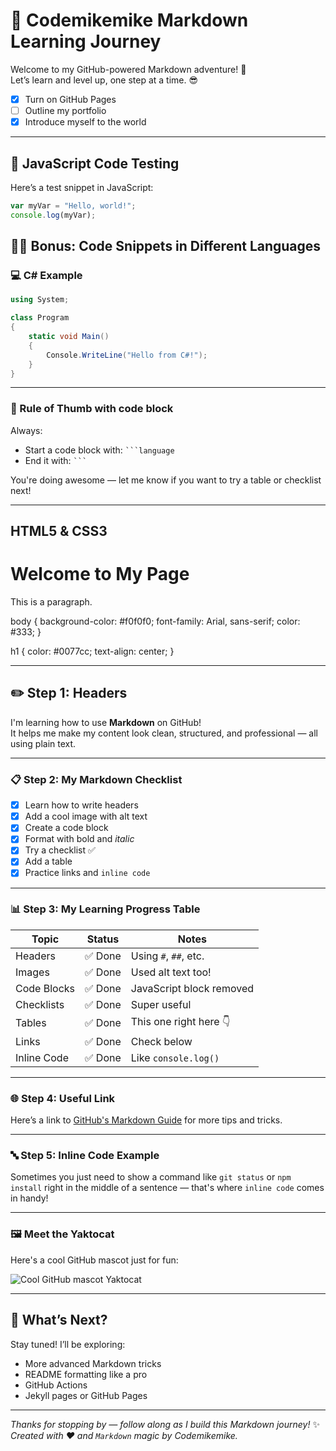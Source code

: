 # 🚀 Codemikemike Markdown Learning Journey

Welcome to my GitHub-powered Markdown adventure! 👋  
Let’s learn and level up, one step at a time. 😎

- [x] Turn on GitHub Pages
- [ ] Outline my portfolio
- [x] Introduce myself to the world
___

## 🔢 JavaScript Code Testing

Here’s a test snippet in JavaScript:

```javascript
var myVar = "Hello, world!";
console.log(myVar);
```


## 🧑‍💻 Bonus: Code Snippets in Different Languages

### 💻 C# Example

```csharp
using System;

class Program
{
    static void Main()
    {
        Console.WriteLine("Hello from C#!");
    }
}
```

---

### 🧠 Rule of Thumb with code block

Always:
- Start a code block with: ```` ```language ````
- End it with: ```` ``` ````

You're doing awesome — let me know if you want to try a table or checklist next!


---
## HTML5 & CSS3

<!DOCTYPE html>
<html lang="en">
<head>
  <meta charset="UTF-8" />
  <title>Hello HTML</title>
</head>
<body>
  <h1>Welcome to My Page</h1>
  <p>This is a paragraph.</p>
</body>
</html>

body {
  background-color: #f0f0f0;
  font-family: Arial, sans-serif;
  color: #333;
}

h1 {
  color: #0077cc;
  text-align: center;
}


---

## ✏️ Step 1: Headers

I'm learning how to use **Markdown** on GitHub!  
It helps me make my content look clean, structured, and professional — all using plain text.

---

### 📋 Step 2: My Markdown Checklist

- [x] Learn how to write headers  
- [x] Add a cool image with alt text  
- [x] Create a code block  
- [x] Format with bold and *italic*  
- [x] Try a checklist ✅  
- [x] Add a table  
- [x] Practice links and `inline code`

---

### 📊 Step 3: My Learning Progress Table

| Topic           | Status    | Notes                    |
|------------------|-----------|---------------------------|
| Headers          | ✅ Done    | Using `#`, `##`, etc.     |
| Images           | ✅ Done    | Used alt text too!        |
| Code Blocks      | ✅ Done    | JavaScript block removed  |
| Checklists       | ✅ Done    | Super useful              |
| Tables           | ✅ Done    | This one right here 👇    |
| Links            | ✅ Done    | Check below               |
| Inline Code      | ✅ Done    | Like `console.log()`      |

---

### 🌐 Step 4: Useful Link

Here’s a link to [GitHub's Markdown Guide](https://guides.github.com/features/mastering-markdown/) for more tips and tricks.

---

### 🔤 Step 5: Inline Code Example

Sometimes you just need to show a command like `git status` or `npm install` right in the middle of a sentence — that's where `inline code` comes in handy!

---

### 🖼️ Meet the Yaktocat

Here's a cool GitHub mascot just for fun:

![Cool GitHub mascot Yaktocat](https://octodex.github.com/images/yaktocat.png)

---

## 🌟 What’s Next?

Stay tuned! I’ll be exploring:

- More advanced Markdown tricks  
- README formatting like a pro  
- GitHub Actions  
- Jekyll pages or GitHub Pages

---

_Thanks for stopping by — follow along as I build this Markdown journey!_ ✨  
_Created with ❤️ and `Markdown` magic by Codemikemike._

